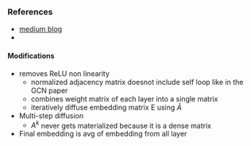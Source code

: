 ### References
- [medium blog](https://medium.com/@jn2279/better-recommender-systems-with-lightgcn-a0e764af14f9)
- 

#### Modifications
- removes ReLU non linearity
	- normalized adjacency matrix doesnot include self loop like in the GCN paper
	- combines weight matrix of each layer into a single matrix
	- iteratively diffuse embedding matrix E using $\tilde{A}$
- Multi-step diffusion
	- $A^k$ never gets materialized because it is a dense matrix
- Final embedding is avg of embedding from all layer